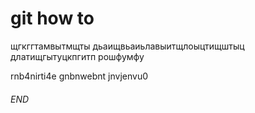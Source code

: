 <h1>git how to</h1>
<p>щгкггтамвытмщты дьаищвьаиьлавыитщлоыцтищштыц длатищгытуцкпгитп рошфумфу</p>
<p>rnb4nirti4e gnbnwebnt jnvjenvu0</p>
<h6>END</h6>
